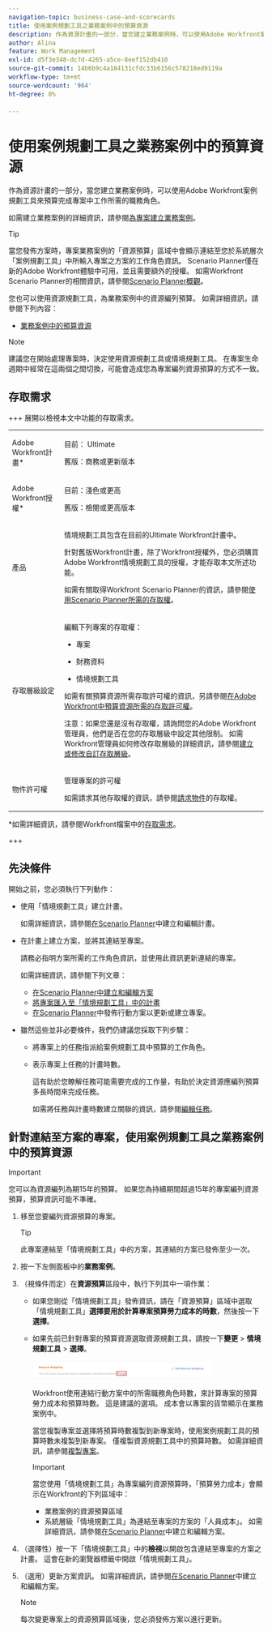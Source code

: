 ```yaml
---
navigation-topic: business-case-and-scorecards
title: 使用案例規劃工具之業務案例中的預算資源
description: 作為資源計畫的一部分，當您建立業務案例時，可以使用Adobe Workfront案例規劃工具來預算完成專案中工作所需的職務角色。
author: Alina
feature: Work Management
exl-id: d5f3e348-dc7d-4265-a5ce-8eef152db410
source-git-commit: 14b6b9c4a184131cfdc33b6156c578218ed9119a
workflow-type: tm+mt
source-wordcount: '964'
ht-degree: 0%

---
```


# 使用案例規劃工具之業務案例中的預算資源

<!--Audited: 06/2025-->

作為資源計畫的一部分，當您建立業務案例時，可以使用Adobe Workfront案例規劃工具來預算完成專案中工作所需的職務角色。

如需建立業務案例的詳細資訊，請參閱[為專案建立業務案例](../../../manage-work/projects/define-a-business-case/create-business-case.md)。

>[!TIP]
>
>當您發佈方案時，專案業務案例的「資源預算」區域中會顯示連結至您於系統層次「案例規劃工具」中所輸入專案之方案的工作角色資訊。 Scenario Planner僅在新的Adobe Workfront體驗中可用，並且需要額外的授權。 如需Workfront Scenario Planner的相關資訊，請參閱[Scenario Planner概觀](../../../scenario-planner/scenario-planner-overview.md)。

您也可以使用資源規劃工具，為業務案例中的資源編列預算。 如需詳細資訊，請參閱下列內容：

* [業務案例中的預算資源](../../../manage-work/projects/define-a-business-case/budget-resources-in-business-case.md)
  <!--* [Budget resources by project in the Resource Planner](../../../resource-mgmt/resource-planning/budget-by-project-resource-planner-d.md)-->

>[!NOTE]
>
>建議您在開始處理專案時，決定使用資源規劃工具或情境規劃工具。 在專案生命週期中經常在這兩個之間切換，可能會造成您為專案編列資源預算的方式不一致。

## 存取需求

+++ 展開以檢視本文中功能的存取需求。

<table style="table-layout:auto"> 
 <col> 
 </col> 
 <col> 
 </col> 
 <tbody> 
  <tr> 
   <td role="rowheader"><p>Adobe Workfront計畫*</p></td> 
   <td><p>目前： Ultimate</p> 
   <p>舊版：商務或更新版本</p> </td> 
  </tr> 
  <tr> 
   <td role="rowheader"><p>Adobe Workfront授權*</p></td> 
   <td><p>目前：淺色或更高 
   <p>舊版：檢閱或更高版本</p> </td> 
  </tr> 
  <tr> 
   <td role="rowheader"><p>產品</p></td> 
   <td><p>情境規劃工具包含在目前的Ultimate Workfront計畫中。</p> 
   <p>針對舊版Workfront計畫，除了Workfront授權外，您必須購買Adobe Workfront情境規劃工具的授權，才能存取本文所述功能。</p> <p>如需有關取得Workfront Scenario Planner的資訊，請參閱<a href="../../../scenario-planner/access-needed-to-use-sp.md" class="MCXref xref">使用Scenario Planner所需的存取權</a>。 </p> </td> 
  </tr> 
  <tr> 
   <td role="rowheader"><p>存取層級設定</p></td> 
   <td> <p>編輯下列專案的存取權： </p> 
    <ul> 
     <li> <p>專案</p> </li> 
     <li> <p>財務資料</p> </li> 
     <li> <p>情境規劃工具 </p> </li> 
    </ul> <p>如需有關預算資源所需存取許可權的資訊，另請參閱<a href="../../../resource-mgmt/resource-planning/access-needed-to-budget-resources.md" class="MCXref xref">在Adobe Workfront中預算資源所需的存取許可權</a>。</p> <p>注意：如果您還是沒有存取權，請詢問您的Adobe Workfront管理員，他們是否在您的存取層級中設定其他限制。 如需Workfront管理員如何修改存取層級的詳細資訊，請參閱<a href="../../../administration-and-setup/add-users/configure-and-grant-access/create-modify-access-levels.md" class="MCXref xref">建立或修改自訂存取層級</a>。</p> </td> 
  </tr> 
  <tr> 
   <td role="rowheader"><p>物件許可權</p></td> 
   <td> <p>管理專案的許可權</p> <p>如需請求其他存取權的資訊，請參閱<a href="../../../workfront-basics/grant-and-request-access-to-objects/request-access.md" class="MCXref xref">請求物件</a>的存取權。</p> </td> 
  </tr> 
 </tbody> 
</table>

*如需詳細資訊，請參閱Workfront檔案中的[存取需求](/help/quicksilver/administration-and-setup/add-users/access-levels-and-object-permissions/access-level-requirements-in-documentation.md)。

+++

## 先決條件

開始之前，您必須執行下列動作：

* 使用「情境規劃工具」建立計畫。

  如需詳細資訊，請參閱[在Scenario Planner](../../../scenario-planner/create-and-edit-plans.md)中建立和編輯計畫。

* 在計畫上建立方案，並將其連結至專案。

  請務必指明方案所需的工作角色資訊，並使用此資訊更新連結的專案。

  如需詳細資訊，請參閱下列文章：

   * [在Scenario Planner中建立和編輯方案](../../../scenario-planner/create-and-edit-initiatives.md)
   * [將專案匯入至「情境規劃工具」中的計畫](../../../scenario-planner/import-projects-to-plans.md)
   * [在Scenario Planner](../../../scenario-planner/publish-scenarios-update-projects.md)中發佈行動方案以更新或建立專案。

* 雖然這些並非必要條件，我們仍建議您採取下列步驟：

   * 將專案上的任務指派給案例規劃工具中預算的工作角色。
   * 表示專案上任務的計畫時數。

     這有助於您瞭解任務可能需要完成的工作量，有助於決定資源應編列預算多長時間來完成任務。

     如需將任務與計畫時數建立關聯的資訊，請參閱[編輯任務](../../../manage-work/tasks/manage-tasks/edit-tasks.md)。

## 針對連結至方案的專案，使用案例規劃工具之業務案例中的預算資源

>[!IMPORTANT]
>
>您可以為資源編列為期15年的預算。 如果您為持續期間超過15年的專案編列資源預算，預算資訊可能不準確。
><!--
><MadCap:conditionalText data-mc-conditions="QuicksilverOrClassic.Draft mode">>
>(is this still accurate for the Scenario Planner?)>
></MadCap:conditionalText>>
>-->

1. 移至您要編列資源預算的專案。

   >[!TIP]
   >
   >此專案連結至「情境規劃工具」中的方案，其連結的方案已發佈至少一次。

1. 按一下左側面板中的&#x200B;**業務案例**。
1. （視條件而定）在&#x200B;**資源預算**&#x200B;區段中，執行下列其中一項作業：

   * 如果您剛從「情境規劃工具」發佈資訊，請在「資源預算」區域中選取「情境規劃工具」**選擇要用於計算專案預算勞力成本的時數**，然後按一下&#x200B;**選擇**。

     <!--![Business case in Resource Planner with Choose button](assets/business-case-sp-selected-with-choose-button-350x121.png)-->

   * 如果先前已針對專案的預算資源選取資源規劃工具，請按一下&#x200B;**變更** > **情境規劃工具** > **選擇**。

     ![具有「選擇」按鈕的情境規劃工具中的業務案例](assets/business-case-rp-selected-change-option-to-switch-to-sp-highlighted-350x37.png)

     Workfront使用連結行動方案中的所需職務角色時數，來計算專案的預算勞力成本和預算時數。 這是建議的選項。 成本會以專案的貨幣顯示在業務案例中。

     當您複製專案並選擇將預算時數複製到新專案時，使用案例規劃工具的預算時數未複製到新專案。 僅複製資源規劃工具中的預算時數。 如需詳細資訊，請參閱[複製專案](../manage-projects/copy-project.md)。

     >[!IMPORTANT]
     >
     >當您使用「情境規劃工具」為專案編列資源預算時，「預算勞力成本」會顯示在Workfront的下列區域中：
     >
     >   
     >   
     >   * 業務案例的資源預算區域
     >   * 系統層級「情境規劃工具」為連結至專案的方案的「人員成本」。 如需詳細資訊，請參閱[在Scenario Planner](../../../scenario-planner/create-and-edit-initiatives.md)中建立和編輯方案。
     >   
     >

1. （選擇性）按一下「情境規劃工具」中的&#x200B;**檢視**&#x200B;以開啟包含連結至專案的方案之計畫。 這會在新的瀏覽器標籤中開啟「情境規劃工具」。
1. （選用）更新方案資訊。 如需詳細資訊，請參閱[在Scenario Planner](../../../scenario-planner/create-and-edit-initiatives.md)中建立和編輯方案。

   >[!NOTE]
   >
   >每次變更專案上的資源預算區域後，您必須發佈方案以進行更新。
